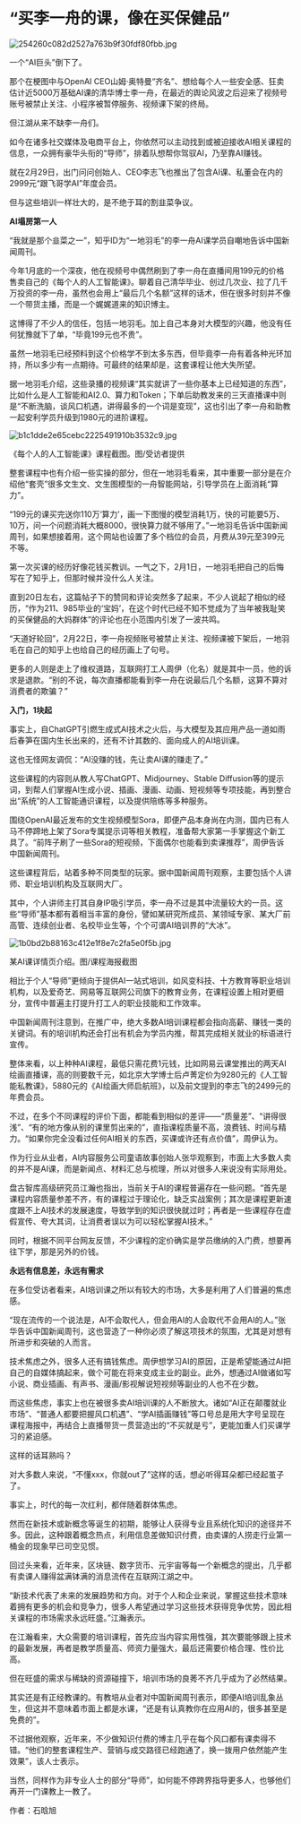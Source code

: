 # “买李一舟的课，像在买保健品”

![254260c082d2527a763b9f30fdf80fbb.jpg](https://raw.githubusercontent.com/qqhsx/qqnews_image/main/2024/03/01/“买李一舟的课，像在买保健品”/254260c082d2527a763b9f30fdf80fbb.jpg)

一个“AI巨头”倒下了。

那个在梗图中与OpenAI
CEO山姆·奥特曼“齐名”、想给每个人一些安全感、狂卖估计近5000万基础AI课的清华博士李一舟，在最近的舆论风波之后迎来了视频号账号被禁止关注、小程序被暂停服务、视频课下架的终局。

但江湖从来不缺李一舟们。

如今在诸多社交媒体及电商平台上，你依然可以主动找到或被迫接收AI相关课程的信息，一众拥有豪华头衔的“导师”，排着队想帮你驾驭AI，乃至靠AI赚钱。

就在2月29日，出门问问创始人、CEO李志飞也推出了包含AI课、私董会在内的2999元“跟飞哥学AI”年度会员。

但与这些培训一样壮大的，是不绝于耳的割韭菜争议。

**AI塌房第一人**

“我就是那个韭菜之一”，知乎ID为“一地羽毛”的李一舟AI课学员自嘲地告诉中国新闻周刊。

今年1月底的一个深夜，他在视频号中偶然刷到了李一舟在直播间用199元的价格售卖自己的《每个人的人工智能课》。聊着自己清华毕业、创过几次业、拉了几千万投资的李一舟，虽然也会用上“最后几个名额”这样的话术，但在很多时刻并不像一个带货主播，而是一个娓娓道来的知识博主。

这博得了不少人的信任，包括一地羽毛。加上自己本身对大模型的兴趣，他没有任何犹豫就下了单，“毕竟199元也不贵”。

虽然一地羽毛已经预料到这个价格学不到太多东西，但毕竟李一舟有着各种光环加持，所以多少有一点期待。可最终的结果却是，这套课程让他大失所望。

据一地羽毛介绍，这些录播的视频课“其实就讲了一些你基本上已经知道的东西”，比如什么是人工智能和AI2.0、算力和Token；下单后助教发来的三天直播课中则是“不断洗脑，谈风口机遇，讲得最多的一个词是变现”，这也引出了李一舟和助教一起安利学员升级到1980元的进阶课程。

![b1c1dde2e65cebc2225491910b3532c9.jpg](https://raw.githubusercontent.com/qqhsx/qqnews_image/main/2024/03/01/“买李一舟的课，像在买保健品”/b1c1dde2e65cebc2225491910b3532c9.jpg)

《每个人的人工智能课》课程截图。图/受访者提供

整套课程中也有介绍一些实操的部分，但在一地羽毛看来，其中重要一部分是在介绍他“套壳”很多文生文、文生图模型的一舟智能网站，引导学员在上面消耗“算力”。

“199元的课买完送你110万‘算力’，画一下图慢的模型消耗1万，快的可能要5万、10万，问一个问题消耗大概8000，很快算力就不够用了。”一地羽毛告诉中国新闻周刊，如果想接着用，这个网站也设置了多个档位的会员，月费从39元至399元不等。

第一次买课的经历好像花钱买教训。一气之下，2月1日，一地羽毛把自己的后悔写在了知乎上，但那时候并没什么人关注。

直到20日左右，这篇帖子下的赞同和评论突然多了起来，不少人说起了相似的经历，“作为211、985毕业的‘宝妈’，在这个时代已经不知不觉成为了当年被我耻笑的买保健品的大妈群体”的评论也在小范围内引发了一波共鸣。

“天道好轮回”，2月22日，李一舟视频账号被禁止关注、视频课被下架后，一地羽毛在自己的知乎上也给自己的经历画上了句号。

更多的人则是走上了维权道路，互联网打工人周伊（化名）就是其中一员，他的诉求是退款。“别的不说，每次直播都能看到李一舟在说最后几个名额，这算不算对消费者的欺骗？”

**入门，1块起**

事实上，自ChatGPT引燃生成式AI技术之火后，与大模型及其应用产品一道如雨后春笋在国内生长出来的，还有不计其数的、面向成人的AI培训课。

这也无怪网友调侃：“AI没赚的钱，先让卖AI课的赚走了。”

这些课程的内容则从教人写ChatGPT、Midjourney、Stable
Diffusion等的提示词，到帮人们掌握AI生成小说、插画、漫画、动画、短视频等专项技能，再到整合出“系统”的人工智能通识课程，以及提供陪练等多种服务。

围绕OpenAI最近发布的文生视频模型Sora，即便产品本身尚在内测，国内已有人马不停蹄地上架了Sora专属提示词等相关教程，准备帮大家第一手掌握这个新工具了。“前阵子刷了一些Sora的短视频，下面偶尔也能看到卖课推荐”，周伊告诉中国新闻周刊。

这些课程背后，站着多种不同类型的玩家。据中国新闻周刊观察，主要包括个人讲师、职业培训机构及互联网大厂。

其中，个人讲师主打其自身IP吸引学员，李一舟不过是其中流量较大的一员。这些“导师”基本都有着相当丰富的身份，譬如某研究所成员、某领域专家、某大厂前高管、连续创业者、名校毕业生等，个个可谓AI培训界的“大冰”。

![1b0bd2b88163c412e1f8e7c2fa5e0f5b.jpg](https://raw.githubusercontent.com/qqhsx/qqnews_image/main/2024/03/01/“买李一舟的课，像在买保健品”/1b0bd2b88163c412e1f8e7c2fa5e0f5b.jpg)

某AI课详情页介绍。图/课程海报截图

相比于个人“导师”更倾向于提供AI一站式培训，如风变科技、十方教育等职业培训机构，以及爱奇艺、网易等互联网公司旗下的教育业务，在课程设置上相对更细分，宣传中普遍主打提升打工人的职业技能和工作效率。

中国新闻周刊注意到，在推广中，绝大多数AI培训课程都会指向高薪、赚钱一类的关键词。有的培训机构还会打出有机会为学员内推，帮其完成相关就业的标语进行宣传。

整体来看，以上种种AI课程，最低只需花费1元钱，比如网易云课堂推出的两天AI绘画直播课，高的则要数千元，如北京大学博士后卢菁定价为9280元的《人工智能私教课》，5880元的《AI绘画大师启航班》，以及前文提到的李志飞的2499元的年费会员。

不过，在多个不同课程的评价下面，都能看到相似的差评——“质量差”、“讲得很浅”、“有的地方像从别的课里剪出来的”，直指课程质量不高，浪费钱、时间与精力。“如果你完全没看过任何AI相关的东西，买课或许还有点价值”，周伊认为。

作为行业从业者，AI内容服务公司童语故事创始人张华观察到，市面上大多数人卖的并不是AI课，而是新闻点、材料汇总与梳理，所以对很多人来说没有实际用处。

盘古智库高级研究员江瀚也指出，当前关于AI的课程普遍存在一些问题。“首先是课程内容质量参差不齐，有的课程过于理论化，缺乏实战案例；其次是课程更新速度跟不上AI技术的发展速度，导致学到的知识很快就过时；再者是一些课程存在虚假宣传、夸大其词，让消费者误以为可以轻松掌握AI技术。”

同时，根据不同平台网友反馈，不少课程的定价确实是学员缴纳的入门费，想要再往下学，那是另外的价钱。

**永远有信息差，永远有需求**

在多位受访者看来，AI培训课之所以有较大的市场，大多是利用了人们普遍的焦虑感。

“现在流传的一个说法是，AI不会取代人，但会用AI的人会取代不会用AI的人。”张华告诉中国新闻周刊，这也营造了一种你必须了解这项技术的氛围，尤其是对想有所进步和突破的人而言。

技术焦虑之外，很多人还有搞钱焦虑。周伊想学习AI的原因，正是希望能通过AI把自己的自媒体搞起来，做个可能在将来变成主业的副业。此外，想通过AI做诸如写小说、商业插画、有声书、漫画/影视解说短视频等副业的人也不在少数。

而这些焦虑，事实上也在被很多卖AI培训课的人不断放大。诸如“AI正在颠覆就业市场”、“普通人都要把握风口机遇”、“学AI插画赚钱”等口号总是用大字号呈现在课程海报中，再结合上直播带货一贯营造出的“不买就是亏”，更能加重人们买课学习的紧迫感。

这样的话耳熟吗？

对大多数人来说，“不懂xxx，你就out了”这样的话，想必听得耳朵都已经起茧子了。

事实上，时代的每一次红利，都伴随着群体焦虑。

然而在新技术或新概念等诞生的初期，能够让人获得专业且系统化知识的途径并不多。因此，这种跟着概念热点，利用信息差做知识付费，由卖课的人捞走行业第一桶金的现象早已司空见惯。

回过头来看，近年来，区块链、数字货币、元宇宙等每一个新概念的提出，几乎都有卖课人赚得盆满钵满的消息流传在互联网江湖之中。

“新技术代表了未来的发展趋势和方向。对于个人和企业来说，掌握这些技术意味着拥有更多的机会和竞争力，很多人希望通过学习这些技术获得竞争优势，因此相关课程的市场需求永远旺盛。”江瀚表示。

在江瀚看来，大众需要的培训课程，首先应当内容实用性强，其次要能够跟上技术的最新发展，再者是教学质量高、师资力量强大，最后还需要价格合理、性价比高。

但在旺盛的需求与稀缺的资源碰撞下，培训市场的良莠不齐几乎成为了必然结果。

其实还是有正经教课的。有教培从业者对中国新闻周刊表示，即便AI培训乱象丛生，但这并不意味着市面上都是水课，“还是有认真教你在应用AI的，很多甚至是免费的”。

不过据他观察，近年来，不少做知识付费的博主几乎在每个风口都有课卖得不错。“他们的整套课程生产、营销与成交路径已经跑通了，换一拨用户依然能产生效果”，该人士表示。

当然，同样作为非专业人士的部分“导师”，如何能不停跨界指导更多人，也够他们再开一门课教上一教了。

作者：石晗旭

